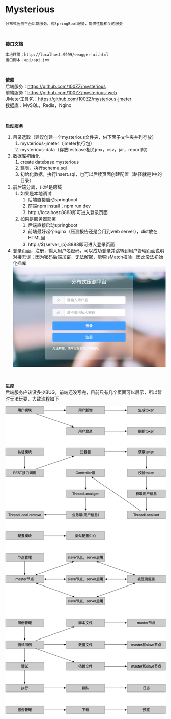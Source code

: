 # Mysterious
```
分布式压测平台后端服务，纯SpringBoot服务，提供性能相关的服务
```
<br> 

**接口文档**
```
本地环境：http://localhost:9999/swagger-ui.html
接口脚本：api/api.jmx
```
<br>

**依赖**
<br>
后端服务：https://github.com/100ZZ/mysterious
<br>
前端服务：https://github.com/100ZZ/mysterious-web
<br>
JMeter工具包：https://github.com/100ZZ/mysterious-jmeter
<br>
数据库：MySQL，Redis，Nginx

<br> 

**启动服务**
<br>
1. 目录选取（建议创建一个mysterious文件夹，供下面子文件夹并列存放）
   1. mysterious-jmeter（jmeter执行包）    
   2. mysterious-data（存放testcase相关jmx，csv，jar，report的）
2. 数据库初始化
   1. create datebase mysterious
   2. 建表，执行schema.sql
   3. 初始化数据，执行insert.sql，也可以后续页面创建配置（路径就是1中的目录）
3. 前后端分离，已经是跨域
   1. 如果是本地调试
      1. 后端直接启动springboot
      2. 前端npm install；npm run dev
      3. http://localhost:8888即可进入登录页面
   2. 如果是服务器部署
      1. 后端直接启动springboot
      2. 前端最好起个nginx（压测报告还是会用到web server），dist放在HTML里
      3. http://${server_ip}:8888即可进入登录页面
4. 登录页面，注册，输入用户名密码，可以成功登录并跳转到用户管理页面说明对接无误；因为密码后端加密，无法解密，能够isMatch校验，因此没法初始化插库
![image](https://raw.githubusercontent.com/100ZZ/mysterious/master/pic/login.png)

<br>

**进度**
<br>
后端服务应该没多少BUG，前端还没写完，目前只有几个页面可以展示，所以暂时无法玩耍，大致流程如下

![image](https://raw.githubusercontent.com/100ZZ/mysterious/master/pic/img.png)